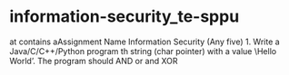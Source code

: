 # information-security_te-sppu
at contains aAssignment Name Information Security (Any five) 1. Write a Java/C/C++/Python program th string (char pointer) with a value \Hello World’. The program should AND or and XOR 
